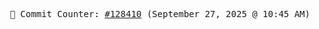 <p align="center">
    <samp>
        📮 Commit Counter: <a href="https://github.com/Javascript-void0/Javascript-void0/commits/main">#128410</a> (September 27, 2025 @ 10:45 AM)
    </samp>
</p>